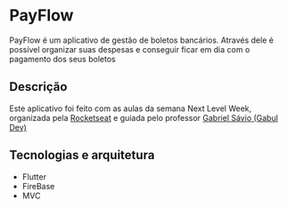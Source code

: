 # PayFlow

PayFlow é um aplicativo de gestão de boletos bancários. Através dele é possível organizar suas despesas e conseguir ficar em dia com o pagamento dos seus boletos

## Descrição

Este aplicativo foi feito com as aulas da semana Next Level Week, organizada pela <a href="https://github.com/Rocketseat">Rocketseat</a> e guiada pelo professor <a href="https://github.com/gabuldev">Gabriel Sávio (Gabul Dev)</a>

## Tecnologias e arquitetura

- Flutter
- FireBase
- MVC
